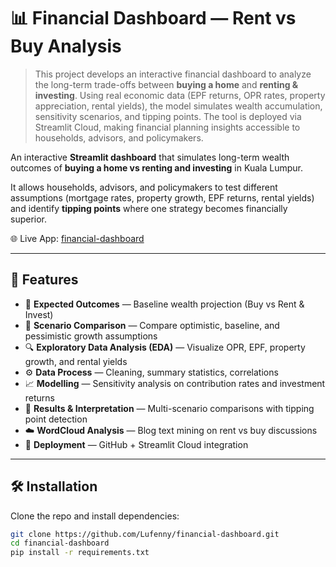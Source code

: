 # 📊 Financial Dashboard — Rent vs Buy Analysis  

> This project develops an interactive financial dashboard to analyze the long-term trade-offs 
between **buying a home** and **renting & investing**. Using real economic data (EPF returns, 
OPR rates, property appreciation, rental yields), the model simulates wealth accumulation, 
sensitivity scenarios, and tipping points. The tool is deployed via Streamlit Cloud, 
making financial planning insights accessible to households, advisors, and policymakers.

An interactive **Streamlit dashboard** that simulates long-term wealth outcomes of **buying a home vs renting and investing** in Kuala Lumpur.  

It allows households, advisors, and policymakers to test different assumptions (mortgage rates, property growth, EPF returns, rental yields) and identify **tipping points** where one strategy becomes financially superior.  

🌐 Live App: [financial-dashboard](https://financial-dashboard-kjdohxnhvzgnmnww65bb33.streamlit.app)  

---

## 🚀 Features  

- 📌 **Expected Outcomes** — Baseline wealth projection (Buy vs Rent & Invest)  
- 📑 **Scenario Comparison** — Compare optimistic, baseline, and pessimistic growth assumptions  
- 🔍 **Exploratory Data Analysis (EDA)** — Visualize OPR, EPF, property growth, and rental yields  
- ⚙️ **Data Process** — Cleaning, summary statistics, correlations  
- 📈 **Modelling** — Sensitivity analysis on contribution rates and investment returns  
- 📝 **Results & Interpretation** — Multi-scenario comparisons with tipping point detection  
- ☁️ **WordCloud Analysis** — Blog text mining on rent vs buy discussions  
- 🚀 **Deployment** — GitHub + Streamlit Cloud integration  

---

## 🛠 Installation  

Clone the repo and install dependencies:  

```bash
git clone https://github.com/Lufenny/financial-dashboard.git
cd financial-dashboard
pip install -r requirements.txt
